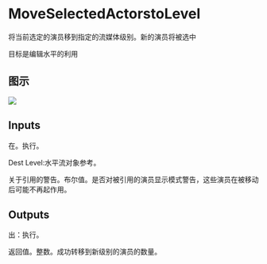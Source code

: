 # MoveSelectedActorstoLevel

将当前选定的演员移到指定的流媒体级别。新的演员将被选中

目标是编辑水平的利用

## 图示

![]($-20221218-18503448.png)

## Inputs

在。执行。

Dest Level:水平流对象参考。

关于引用的警告。布尔值。是否对被引用的演员显示模式警告，这些演员在被移动后可能不再起作用。

## Outputs

出：执行。

返回值。整数。成功转移到新级别的演员的数量。
